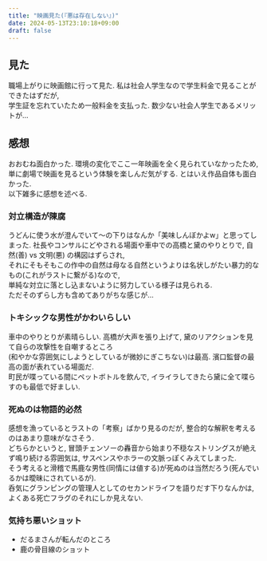 ```yaml
---
title: "映画見た(『悪は存在しない』)"
date: 2024-05-13T23:10:18+09:00
draft: false
---
```

## 見た
職場上がりに映画館に行って見た. 私は社会人学生なので学生料金で見ることができたはずだが,  
学生証を忘れていたため一般料金を支払った. 数少ない社会人学生であるメリットが…  

## 感想
おおむね面白かった. 環境の変化でここ一年映画を全く見られていなかったため,  
単に劇場で映画を見るという体験を楽しんだ気がする. とはいえ作品自体も面白かった.  
以下雑多に感想を述べる.

### 対立構造が陳腐
うどんに使う水が澄んでいて～の下りはなんか「美味しんぼかよw」と思ってしまった.
社長やコンサルにどやされる場面や車中での高橋と黛のやりとりで, 自然(善) vs 文明(悪) の構図はずらされ,   
それにそもそもこの作中の自然は母なる自然というよりは名状しがたい暴力的なもの(これがラストに繋がる)なので,  
単純な対立に落とし込まないように努力している様子は見られる.  
ただそのずらし方も含めてありがちな感じが…
 
### トキシックな男性がかわいらしい
車中のやりとりが素晴らしい. 高橋が大声を張り上げて, 黛のリアクションを見て自らの攻撃性を自嘲するところ  
(和やかな雰囲気にしようとしているが微妙にぎこちない)は最高. 濱口監督の最高の面が表れている場面だ.  
町民が喋っている間にペットボトルを飲んで, イライラしてきたら黛に全て喋らすのも最低で好ましい.  

### 死ぬのは物語的必然
感想を漁っているとラストの「考察」ばかり見るのだが, 整合的な解釈を考えるのはあまり意味がなさそう.  
どちらかというと, 冒頭チェンソーの轟音から始まり不穏なストリングスが絶えず鳴り続ける雰囲気は, 
サスペンスやホラーの文脈っぽくみえてしまった.  
そう考えると滑稽で馬鹿な男性(同情には値する)が死ぬのは当然だろう(死んでいるかは曖昧にされているが).  
呑気にグランピングの管理人としてのセカンドライフを語りだす下りなんかは, よくある死亡フラグのそれにしか見えない.

### 気持ち悪いショット
- だるまさんが転んだのところ
- 鹿の骨目線のショット
